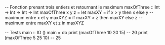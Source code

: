 -- Fonction prenant trois entiers et retournant le maximum
maxOfThree :: Int -> Int -> Int -> Int
maxOfThree x y z =
    let
        maxXY = if x > y then x else y  -- maximum entre x et y
        maxXYZ = if maxXY > z then maxXY else z  -- maximum entre maxXY et z
    in
        maxXYZ

-- Tests
main :: IO ()
main = do
    print (maxOfThree 10 20 15)  -- 20
    print (maxOfThree 5 25 10)   -- 25

